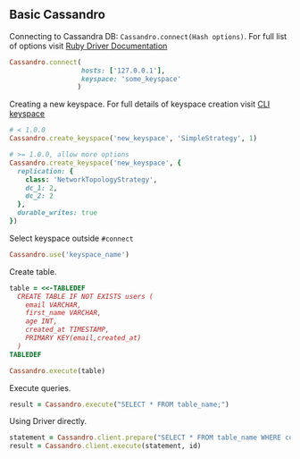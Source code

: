 ## Basic Cassandro

Connecting to Cassandra DB: `Cassandro.connect(Hash options)`. For full list of options visit [Ruby Driver Documentation](http://datastax.github.io/ruby-driver/api/#cluster-class_method)

```ruby
Cassandro.connect(
                  hosts: ['127.0.0.1'],
                  keyspace: 'some_keyspace'
                 )
```

Creating a new keyspace. For full details of keyspace creation visit [CLI keyspace](http://www.datastax.com/documentation/cassandra/2.0/cassandra/reference/referenceStorage_r.html)

```ruby
# < 1.0.0
Cassandro.create_keyspace('new_keyspace', 'SimpleStrategy', 1)

# >= 1.0.0, allow more options
Cassandro.create_keyspace('new_keyspace', {
  replication: {
    class: 'NetworkTopologyStrategy',
    dc_1: 2,
    dc_2: 2
  },
  durable_writes: true
})
```

Select keyspace outside `#connect`

```ruby
Cassandro.use('keyspace_name')
```

Create table.
```ruby
table = <<-TABLEDEF                                                              
  CREATE TABLE IF NOT EXISTS users (                                              
    email VARCHAR,                                                                       
    first_name VARCHAR,                                                                 
    age INT,
    created_at TIMESTAMP,                                                          
    PRIMARY KEY(email,created_at)                                                          
  )                                                                                
TABLEDEF

Cassandro.execute(table)
```

Execute queries.
```ruby
result = Cassandro.execute("SELECT * FROM table_name;")
```

Using Driver directly.
```ruby
statement = Cassandro.client.prepare("SELECT * FROM table_name WHERE colname = ?;")
result = Cassandro.client.execute(statement, id)
```
